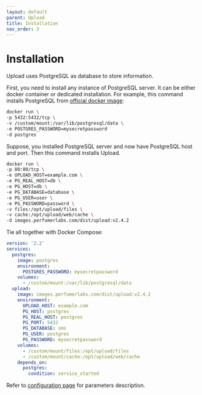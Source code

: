 ```yaml
---
layout: default
parent: Upload
title: Installation
nav_order: 3
---
```


Installation
============

Upload uses PostgreSQL as database to store information.

First, you need to install any instance of PostgreSQL server. It can be either docker container or dedicated installation.
For example, this command installs PostgreSQL from [official docker image](https://hub.docker.com/_/postgres):

```bash
docker run \
-p 5432:5432/tcp \
-v /custom/mount:/var/lib/postgresql/data \
-e POSTGRES_PASSWORD=mysecretpassword
-d postgres
```

Suppose, you installed PostgreSQL server and now have PostgreSQL host and port. Then this command installs Upload.

```bash
docker run \
-p 80:80/tcp \
-e UPLOAD_HOST=example.com \
-e PG_REAL_HOST=db \
-e PG_HOST=db \
-e PG_DATABASE=database \
-e PG_USER=user \
-e PG_PASSWORD=password \
-v files:/opt/upload/files \
-v cache:/opt/upload/web/cache \
-d images.perfumerlabs.com/dist/upload:v2.4.2
```

Tie all together with Docker Compose:

```yml
version: '2.2'
services:
  postgres:
    image: postgres
    environment:
      POSTGRES_PASSWORD: mysecretpassword
    volumes:
      - /custom/mount:/var/lib/postgresql/data
  upload:
    image: images.perfumerlabs.com/dist/upload:v2.4.2
    environment:
      UPLOAD_HOST: example.com
      PG_HOST: postgres
      PG_REAL_HOST: postgres
      PG_PORT: 5432
      PG_DATABASE: sms
      PG_USER: postgres
      PG_PASSWORD: mysecretpassword
    volumes:
      - /custom/mount/files:/opt/upload/files
      - /custom/mount/cache:/opt/upload/web/cache
    depends_on:
      postgres:
        condition: service_started
```

Refer to [configuration page](/images/upload/config) for parameters description.
